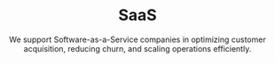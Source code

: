 ---
layout: sub-industry
parent: Technology
order: 1
title: "SaaS"
subtitle: "We support Software-as-a-Service companies in optimizing customer acquisition, reducing churn, and scaling operations efficiently."
challenges:
  - "Customer acquisition cost optimization"
  - "Churn reduction and customer retention"
  - "Scalable infrastructure management"
  - "Balancing growth with profitability"
solutions:
  - title: "Customer Lifecycle Optimization"
    content:
      - "Customer segmentation and targeting refinement"
      - "Onboarding and adoption acceleration strategies"
      - "Proactive churn prediction and prevention"
  - title: "Financial Performance Enhancement"
    content:
      - "Unit economics analysis and improvement"
      - "Revenue recognition optimization"
      - "Investor reporting and metrics alignment"
  - title: "Scalable Operations Design"
    content:
      - "Infrastructure scalability planning"
      - "Automated deployment and CI/CD pipelines"
      - "Performance monitoring and optimization"
outcomes:
  - "20-30% reduction in customer acquisition costs"
  - "15-25% improvement in net revenue retention"
  - "Enhanced operational efficiency and scalability"
  - "Improved financial metrics and investor confidence"
why_choose:
  - "SaaS Expertise: Deep understanding of SaaS business models and growth drivers."
  - "Data-Driven Solutions: Leveraging advanced analytics for customer and financial optimization."
  - "Scalable Operations: Designing infrastructure and processes that support rapid growth."
  - "Revenue Optimization: Enhancing unit economics and revenue recognition practices."
  - "Collaborative Partnership: Working closely with your team to ensure tailored and effective solutions."
  
cta-title: "Ready to accelerate your SaaS growth and optimize your operations?"
cta: "Contact SLKone today to discover how our specialized services can drive your customer acquisition and retention strategies."
icon: "fa-cloud"
color: "forest"
image: "/assets/images/backgrounds/saas.webp"
permalink: /industries/technology/saas
redirect: "/industries/technology/saas"
---